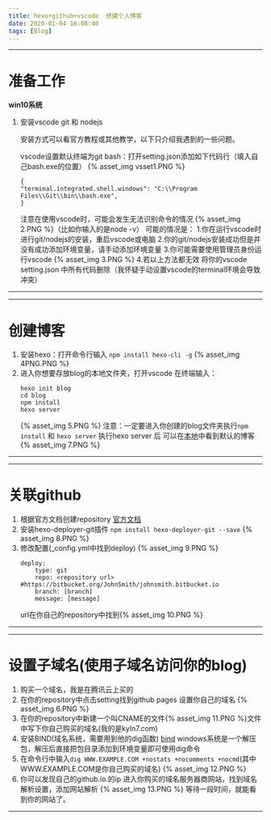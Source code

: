 ```yaml
---
title: hexo+github+vscode  搭建个人博客
date: 2020-01-04 16:08:40
tags: [Blog]
---
```


---
# 准备工作
**win10系统**
1. 安装vscode git 和 nodejs

    安装方式可以看官方教程或其他教学，以下只介绍我遇到的一些问题。

    vscode设置默认终端为git bash：打开setting.json添加如下代码行（填入自己bash.exe的位置）
    {% asset_img vsset1.PNG %}
    ```
    {
    "terminal.integrated.shell.windows": "C:\\Program Files\\Git\\bin\\bash.exe",
    }
    ```

    注意在使用vscode时，可能会发生无法识别命令的情况
    {% asset_img 2.PNG %}（比如你输入的是node -v）
    可能的情况是：
    1.你在运行vscode时进行git/nodejs的安装，重启vscode或电脑
    2.你的git/nodejs安装成功但是并没有成功添加环境变量，请手动添加环境变量
    3.你可能需要使用管理员身份运行vscode    {% asset_img 3.PNG %}
    4.若以上方法都无效 将你的vscode setting.json 中所有代码删除（我怀疑手动设置vscode的terminal环境会导致冲突）

---
---
# 创建博客
1. 安装hexo：打开命令行输入 `npm install hexo-cli -g` {% asset_img 4PNG.PNG %}
2. 进入你想要存放blog的本地文件夹，打开vscode 在终端输入：
    ```
    hexo init blog
    cd blog
    npm install
    hexo server
    ```
    {% asset_img 5.PNG %}
    注意：一定要进入你创建的blog文件夹执行`npm install` 和  `hexo server`
    执行hexo server 后 可以在[本地](http://localhost:4000)中看到默认的博客
    {% asset_img 7.PNG %}

---
---
# 关联github
1. 根据官方文档创建repository 
    [官方文档](https://help.github.com/cn/github/working-with-github-pages/creating-a-github-pages-site)
2. 安装hexo-deployer-git插件 `npm install hexo-deployer-git --save` {% asset_img 8.PNG %}
3. 修改配置(_config.yml中找到deploy) {% asset_img 9.PNG %}
    ```
    deploy:
        type: git
        repo: <repository url> #https://bitbucket.org/JohnSmith/johnsmith.bitbucket.io
        branch: [branch]
        message: [message]
    ```
    url在你自己的repository中找到{% asset_img 10.PNG %}
---
---
# 设置子域名(使用子域名访问你的blog)
1. 购买一个域名，我是在腾讯云上买的
2. 在你的repository中点击setting找到github pages 设置你自己的域名 {% asset_img 6.PNG %}
3. 在你的repository中新建一个叫CNAME的文件{% asset_img 11.PNG %}文件中写下你自己购买的域名(我的是kyln7.com)
4. 安装BIND(域名系统，需要用到他的dig函数) [bind](https://www.isc.org/bind/) 
    windows系统是一个解压包，解压后直接把包目录添加到环境变量即可使用dig命令
5. 在命令行中输入` dig WWW.EXAMPLE.COM +nostats +nocomments +nocmd `(其中WWW.EXAMPLE.COM是你自己购买的域名)
    {% asset_img 12.PNG %}
6. 你可以发现自己的github.io.的ip 进入你购买的域名服务器商网站，找到域名解析设置，添加网站解析
    {% asset_img 13.PNG %}
等待一段时间，就能看到你的网站了。
---
